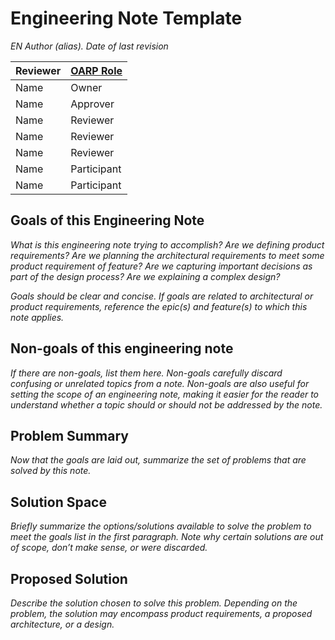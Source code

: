 # Engineering Note Template
*EN Author (alias).  Date of last revision*

| Reviewer          | [OARP Role](https://dev.azure.com/msazuresphere/4x4/_wiki/wikis/4x4.wiki/3750/OARP-Model-for-Decision-Making?anchor=en-(engineering-note)) |
|-------------------|---------------|
| Name      | Owner         |
| Name      | Approver      |
| Name      | Reviewer      |
| Name      | Reviewer      |
| Name      | Reviewer      |
| Name      | Participant   |
| Name      | Participant   |


## Goals of this Engineering Note
*What is this engineering note trying to accomplish?  Are we defining product requirements?  Are we planning the architectural requirements to meet some product requirement of feature?  Are we capturing important decisions as part of the design process?  Are we explaining a complex design?*

*Goals should be clear and concise. If goals are related to architectural or product requirements, reference the epic(s) and feature(s) to which this note applies.*

## Non-goals of this engineering note
*If there are non-goals, list them here.  Non-goals carefully discard confusing or unrelated topics from a note.  Non-goals are also useful for setting the scope of an engineering note, making it easier for the reader to understand whether a topic should or should not be addressed by the note.*

## Problem Summary
*Now that the goals are laid out, summarize the set of problems that are solved by this note.*

## Solution Space
*Briefly summarize the options/solutions available to solve the problem to meet the goals list in the first paragraph.  Note why certain solutions are out of scope, don’t make sense, or were discarded.*

## Proposed Solution
*Describe the solution chosen to solve this problem.  Depending on the problem, the solution may encompass product requirements, a proposed architecture, or a design.*